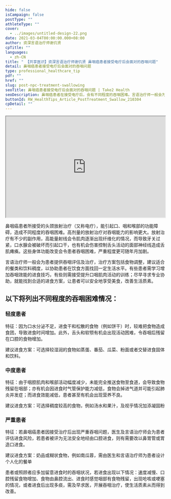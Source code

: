 ```yaml
---
hide: false
isCampaign: false
postType: ""
athleteType: ""
cover:
  - ../images/untitled-design-22.png
date: 2021-03-04T00:00:00.000+08:00
author: 资深言语治疗师谢仉贤
cpTitle: ""
languages:
  - zh-CN
title: " 【共享医识】资深言语治疗师谢仉贤 鼻咽癌患者接受电疗后会面对的吞咽问题"
detail: 鼻咽癌患者接受电疗后会面对的吞咽问题
type: professional_healthcare_tip
pdf: ""
href: ""
slug: post-npc-treatment-swallowing
seoTitle: 鼻咽癌患者接受电疗后会面对的吞咽问题 | Take2 Health
seoDescription: 鼻咽癌患者在接受电疗后，会有不同程度的吞咽困难。言语治疗师一般会为患者提供吞咽评估及、治疗及饮食建议，以协助患者在饮食方面逐步回复生活水平。立即了解详情。
buttonId: RW_HealthTips_Article_PostTreatment_Swallow_210304
cpDetail: ""
---
```

<div class="youtube-root"><iframe title="" width="100%" height="320" src="https://www.youtube.com/embed/PfrBmashZ-Q?rel=0" id="PfrBmashZ-Q" loading="lazy" allowfullscreen sandbox="allow-same-origin allow-scripts allow-popups"></iframe></div>

鼻咽癌患者所接受的头颈放射治疗（又称电疗），能引起口、咽和喉部的功能障碍，造成不同程度的吞咽困难。高剂量的放射治疗对吞咽能力的影响更大。放射治疗有不少的副作用，高能量射线会令肌肉逐渐出现纤维化的情况，而导致牙关过紧，口水腺会被破坏而引起口干，也有机会伤害控制舌头活动的面部神经线造成舌肌瘫痪。这些身体功能改变会令患者吞咽困难，严重程度更可随年月加剧。

言语治疗师一般会为患者提供吞咽评估及治疗，治疗方案包括食物调整，建议适合的餐类和饮料稠度，以协助患者在饮食方面找回一定生活水平。有些患者需学习增加吞咽效能的进食技巧，有些则需接受提升口咽肌肉活动的训练；尽早寻求专业协助，就能找到合适的进食方案，让患者可以安全地享受美食，改善生活质素。

## 以下将列出不同程度的吞咽困难情况：

### 轻度患者

特征：因为口水分泌不足，进食干和松散的食物（例如饼干）时，较难把食物造成食团，导致进食时间增加。此外，舌头和软颚有机会出现活动困难，令吞咽后残留在口腔的食物增加。

建议进食方案：可选择较湿润的食物如蒸蛋、番茄、瓜菜、粉面或者交替进食固体和饮料。

### 中度患者

特征：由于咽腔肌肉和喉部活动幅度减少，未能完全推送食物至食道，会导致食物残留在咽部；亦有机会因进食时气管保护能力减低，食物会掉进气道并可能引起肺炎并发症；而进食效能减低，患者甚至有机会出现营养不良。

建议进食方案：可选择稠度较高的食物，例如汤水和果汁，及视乎情况加添凝固粉

### 严重患者

特征：若鼻咽癌患者因接受治疗后出现严重吞咽问题，医生及言语治疗师会为患者评估进食风险，若患者被评为无法安全地经由口腔进食，则有需要改以鼻胃管或胃造口进食。

建议进食方案：奶品或糊状食物，例如南瓜蓉，需由医生和言语治疗师为患者设计个人化的餐单

患者或照顾者应多加留意进食时的吞咽状况，若进食出现以下情况：速度减慢、口腔残留食物增加、食物由鼻腔流出、进食时感觉咽部有食物残留，出现呛咳或哽塞的情况，或者进食后出现多痰，需及早求医，开展吞咽治疗，使生活质素从而得到改善。